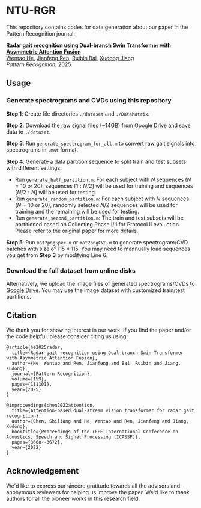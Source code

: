 # NTU-RGR

This repository contains codes for data generation about our paper in the Pattern Recognition journal: 

[**Radar gait recognition using Dual-branch Swin Transformer with Asymmetric Attention Fusion**](https://doi.org/10.1016/j.patcog.2024.111101)  
[Wentao He](https://wentaoheunnc.github.io/), [Jianfeng Ren](https://research.nottingham.edu.cn/en/persons/jianfeng-ren), [Ruibin Bai](http://www.cs.nott.ac.uk/~znzbrbb/), [Xudong Jiang](https://personal.ntu.edu.sg/exdjiang/default.htm)  
*Pattern Recognition*, 2025. 

## Usage

### Generate spectrograms and CVDs using this repository

**Step 1**: Create file directories `./dataset` and `./DataMatrix`. 

**Step 2**: Download the raw signal files (~14GB) from [Google Drive]() and save data to `./dataset`. 

**Step 3**: Run `generate_spectrogram_for_all.m` to convert raw gait signals into spectrograms in `.mat` format. 

**Step 4**: Generate a data partition sequence to split train and test subsets with different settings. 
* Run `generate_half_partition.m`: For each subject with $N$ sequences ($N=10$ or $20$), sequences $[1:N/2]$ will be used for training and sequences $[N/2:N]$ will be used for testing.
* Run `generate_random_partition.m`: For each subject with $N$ sequences ($N=10$ or $20$), randomly selected $N/2$ sequences will be used for training and the remaining will be used for testing.
* Run `generate_second_partition.m`: The train and test subsets will be partitioned based on Collecting Phase I/II for Protocol II evaluation. Please refer to the original paper for more details.  

**Step 5**: Run `mat2pngSpec.m` or `mat2pngCVD.m` to generate spectrogram/CVD patches with size of $115\times115$. You may need to mannually load sequences you get from **Step 3** by modifying Line 6.

### Download the full dataset from online disks

Alternatively, we upload the image files of generated spectrograms/CVDs to [Google Drive](https://drive.google.com/drive/folders/15ymhX6rjhHcUlJul6Ecb78pjxTrMQ13K?usp=sharing). You may use the image dataset with customized train/test partitions.

## Citation
We thank you for showing interest in our work. 
If you find the paper and/or the code helpful, please consider citing us using:

```
@article{he2025radar,
  title={Radar gait recognition using Dual-branch Swin Transformer with Asymmetric Attention Fusion},
  author={He, Wentao and Ren, Jianfeng and Bai, Ruibin and Jiang, Xudong},
  journal={Pattern Recognition},
  volume={159},
  pages={111101},
  year={2025}
}
```

```
@inproceedings{chen2022attention,
  title={Attention-based dual-stream vision transformer for radar gait recognition},
  author={Chen, Shiliang and He, Wentao and Ren, Jianfeng and Jiang, Xudong},
  booktitle={Proceedings of the IEEE International Conference on Acoustics, Speech and Signal Processing (ICASSP)},
  pages={3668--3672},
  year={2022}
}
```

## Acknowledgement

We'd like to express our sincere gratitude towards all the advisors and anonymous reviewers for helping us improve the paper. We'd like to thank authors for all the pioneer works in this research field. 
